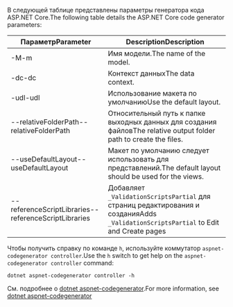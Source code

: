 <span data-ttu-id="136e2-101">В следующей таблице представлены параметры генератора кода ASP.NET Core.</span><span class="sxs-lookup"><span data-stu-id="136e2-101">The following table details the ASP.NET Core code generator parameters:</span></span>

| <span data-ttu-id="136e2-102">Параметр</span><span class="sxs-lookup"><span data-stu-id="136e2-102">Parameter</span></span>               | <span data-ttu-id="136e2-103">Description</span><span class="sxs-lookup"><span data-stu-id="136e2-103">Description</span></span>|
| ----------------- | ------------ |
| <span data-ttu-id="136e2-104">-M</span><span class="sxs-lookup"><span data-stu-id="136e2-104">-m</span></span>  | <span data-ttu-id="136e2-105">Имя модели.</span><span class="sxs-lookup"><span data-stu-id="136e2-105">The name of the model.</span></span> |
| <span data-ttu-id="136e2-106">-dc</span><span class="sxs-lookup"><span data-stu-id="136e2-106">-dc</span></span>  | <span data-ttu-id="136e2-107">Контекст данных</span><span class="sxs-lookup"><span data-stu-id="136e2-107">The data context.</span></span> |
| <span data-ttu-id="136e2-108">-udl</span><span class="sxs-lookup"><span data-stu-id="136e2-108">-udl</span></span> | <span data-ttu-id="136e2-109">Использование макета по умолчанию</span><span class="sxs-lookup"><span data-stu-id="136e2-109">Use the default layout.</span></span> |
| <span data-ttu-id="136e2-110">--relativeFolderPath</span><span class="sxs-lookup"><span data-stu-id="136e2-110">--relativeFolderPath</span></span> | <span data-ttu-id="136e2-111">Относительный путь к папке выходных данных для создания файлов</span><span class="sxs-lookup"><span data-stu-id="136e2-111">The relative output folder path to create the files.</span></span> |
| <span data-ttu-id="136e2-112">--useDefaultLayout</span><span class="sxs-lookup"><span data-stu-id="136e2-112">--useDefaultLayout</span></span> | <span data-ttu-id="136e2-113">Макет по умолчанию следует использовать для представлений.</span><span class="sxs-lookup"><span data-stu-id="136e2-113">The default layout should be used for the views.</span></span> |
| <span data-ttu-id="136e2-114">--referenceScriptLibraries</span><span class="sxs-lookup"><span data-stu-id="136e2-114">--referenceScriptLibraries</span></span> | <span data-ttu-id="136e2-115">Добавляет `_ValidationScriptsPartial` для страниц редактирования и создания</span><span class="sxs-lookup"><span data-stu-id="136e2-115">Adds `_ValidationScriptsPartial` to Edit and Create pages</span></span> |

<span data-ttu-id="136e2-116">Чтобы получить справку по команде `h`, используйте коммутатор `aspnet-codegenerator controller`.</span><span class="sxs-lookup"><span data-stu-id="136e2-116">Use the `h` switch to get help on the `aspnet-codegenerator controller` command:</span></span>

```dotnetcli
dotnet aspnet-codegenerator controller -h
```

<span data-ttu-id="136e2-117">См. подробнее о [dotnet aspnet-codegenerator](xref:fundamentals/tools/dotnet-aspnet-codegenerator).</span><span class="sxs-lookup"><span data-stu-id="136e2-117">For more information, see [dotnet aspnet-codegenerator](xref:fundamentals/tools/dotnet-aspnet-codegenerator)</span></span>

